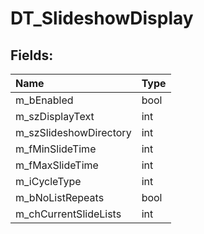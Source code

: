 # DT_SlideshowDisplay

## Fields:

| Name | Type |
| :--- | :--- |
| m_bEnabled | bool |
| m_szDisplayText | int |
| m_szSlideshowDirectory | int |
| m_fMinSlideTime | int |
| m_fMaxSlideTime | int |
| m_iCycleType | int |
| m_bNoListRepeats | bool |
| m_chCurrentSlideLists | int |
